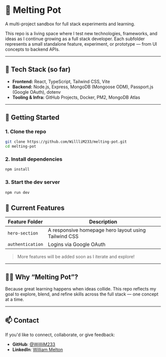 # 🧪 Melting Pot

A multi-project sandbox for full stack experiments and learning.

This repo is a living space where I test new technologies, frameworks, and ideas as I continue growing as a full stack developer. Each subfolder represents a small standalone feature, experiment, or prototype — from UI concepts to backend APIs.

---

## 🔧 Tech Stack (so far)

- **Frontend:** React, TypeScript, Tailwind CSS, Vite
- **Backend:** Node.js, Express, MongoDB (Mongoose ODM), Passport.js (Google OAuth), dotenv
- **Tooling & Infra:** GitHub Projects, Docker, PM2, MongoDB Atlas

---

## 🚀 Getting Started

### 1. Clone the repo

```bash
git clone https://github.com/WillliM233/melting-pot.git
cd melting-pot
```

### 2. Install dependencies
```bash
npm install
```

### 3. Start the dev server
```bash
npm run dev
```
## 🧩 Current Features

| Feature Folder | Description |
|----------------|-------------|
| `hero-section` | A responsive homepage hero layout using Tailwind CSS |
| `authentication` | Logins via Google OAuth |

> More features will be added soon as I iterate and explore!

---

## 🙋‍♂️ Why “Melting Pot”?

Because great learning happens when ideas collide. This repo reflects my goal to explore, blend, and refine skills across the full stack — one concept at a time.

---

## 📫 Contact

If you'd like to connect, collaborate, or give feedback:

- **GitHub**: [@WillliM233](https://github.com/WilliM233)  
- **LinkedIn**: [William Melton](https://www.linkedin.com/in/william-melton-2954a6149/)
